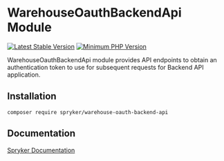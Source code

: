 # WarehouseOauthBackendApi Module
[![Latest Stable Version](https://poser.pugx.org/spryker/warehouse-oauth-backend-api/v/stable.svg)](https://packagist.org/packages/spryker/warehouse-oauth-backend-api)
[![Minimum PHP Version](https://img.shields.io/badge/php-%3E%3D%208.0-8892BF.svg)](https://php.net/)

WarehouseOauthBackendApi module provides API endpoints to obtain an authentication token to use for subsequent requests for Backend API application.

## Installation

```
composer require spryker/warehouse-oauth-backend-api
```

## Documentation

[Spryker Documentation](https://docs.spryker.com)
